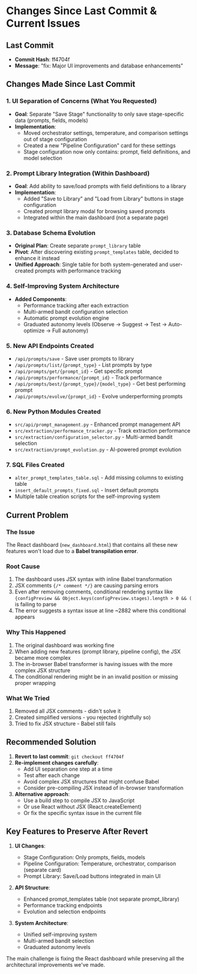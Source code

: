 # Changes Since Last Commit & Current Issues

## Last Commit
- **Commit Hash**: ff4704f
- **Message**: "fix: Major UI improvements and database enhancements"

## Changes Made Since Last Commit

### 1. UI Separation of Concerns (What You Requested)
- **Goal**: Separate "Save Stage" functionality to only save stage-specific data (prompts, fields, models)
- **Implementation**: 
  - Moved orchestrator settings, temperature, and comparison settings out of stage configuration
  - Created a new "Pipeline Configuration" card for these settings
  - Stage configuration now only contains: prompt, field definitions, and model selection

### 2. Prompt Library Integration (Within Dashboard)
- **Goal**: Add ability to save/load prompts with field definitions to a library
- **Implementation**:
  - Added "Save to Library" and "Load from Library" buttons in stage configuration
  - Created prompt library modal for browsing saved prompts
  - Integrated within the main dashboard (not a separate page)

### 3. Database Schema Evolution
- **Original Plan**: Create separate `prompt_library` table
- **Pivot**: After discovering existing `prompt_templates` table, decided to enhance it instead
- **Unified Approach**: Single table for both system-generated and user-created prompts with performance tracking

### 4. Self-Improving System Architecture
- **Added Components**:
  - Performance tracking after each extraction
  - Multi-armed bandit configuration selection
  - Automatic prompt evolution engine
  - Graduated autonomy levels (Observe → Suggest → Test → Auto-optimize → Full autonomy)

### 5. New API Endpoints Created
- `/api/prompts/save` - Save user prompts to library
- `/api/prompts/list/{prompt_type}` - List prompts by type
- `/api/prompts/get/{prompt_id}` - Get specific prompt
- `/api/prompts/performance/{prompt_id}` - Track performance
- `/api/prompts/best/{prompt_type}/{model_type}` - Get best performing prompt
- `/api/prompts/evolve/{prompt_id}` - Evolve underperforming prompts

### 6. New Python Modules Created
- `src/api/prompt_management.py` - Enhanced prompt management API
- `src/extraction/performance_tracker.py` - Track extraction performance
- `src/extraction/configuration_selector.py` - Multi-armed bandit selection
- `src/extraction/prompt_evolution.py` - AI-powered prompt evolution

### 7. SQL Files Created
- `alter_prompt_templates_table.sql` - Add missing columns to existing table
- `insert_default_prompts_fixed.sql` - Insert default prompts
- Multiple table creation scripts for the self-improving system

## Current Problem

### The Issue
The React dashboard (`new_dashboard.html`) that contains all these new features won't load due to a **Babel transpilation error**.

### Root Cause
1. The dashboard uses JSX syntax with inline Babel transformation
2. JSX comments `{/* comment */}` are causing parsing errors
3. Even after removing comments, conditional rendering syntax like `{configPreview && Object.keys(configPreview.stages).length > 0 && (` is failing to parse
4. The error suggests a syntax issue at line ~2882 where this conditional appears

### Why This Happened
1. The original dashboard was working fine
2. When adding new features (prompt library, pipeline config), the JSX became more complex
3. The in-browser Babel transformer is having issues with the more complex JSX structure
4. The conditional rendering might be in an invalid position or missing proper wrapping

### What We Tried
1. Removed all JSX comments - didn't solve it
2. Created simplified versions - you rejected (rightfully so)
3. Tried to fix JSX structure - Babel still fails

## Recommended Solution

1. **Revert to last commit**: `git checkout ff4704f`
2. **Re-implement changes carefully**:
   - Add UI separation one step at a time
   - Test after each change
   - Avoid complex JSX structures that might confuse Babel
   - Consider pre-compiling JSX instead of in-browser transformation
3. **Alternative approach**:
   - Use a build step to compile JSX to JavaScript
   - Or use React without JSX (React.createElement)
   - Or fix the specific syntax issue in the current file

## Key Features to Preserve After Revert

1. **UI Changes**:
   - Stage Configuration: Only prompts, fields, models
   - Pipeline Configuration: Temperature, orchestrator, comparison (separate card)
   - Prompt Library: Save/Load buttons integrated in main UI

2. **API Structure**:
   - Enhanced prompt_templates table (not separate prompt_library)
   - Performance tracking endpoints
   - Evolution and selection endpoints

3. **System Architecture**:
   - Unified self-improving system
   - Multi-armed bandit selection
   - Graduated autonomy levels

The main challenge is fixing the React dashboard while preserving all the architectural improvements we've made.